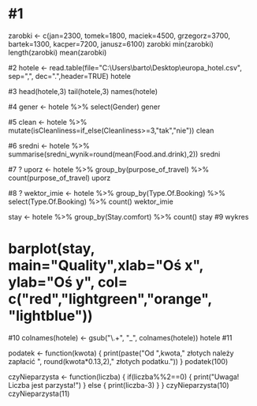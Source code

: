 # #1
zarobki <- c(jan=2300, tomek=1800, maciek=4500, grzegorz=3700, bartek=1300, kacper=7200, janusz=6100)
zarobki
min(zarobki)
length(zarobki)
mean(zarobki)

#2
hotele <- read.table(file="C:\\Users\\barto\\Desktop\\europa_hotel.csv", sep=",", dec=".",header=TRUE)
hotele

#3
head(hotele,3)
tail(hotele,3)
names(hotele)

#4
gener <- hotele %>%
  select(Gender)
gener

#5
clean <- hotele %>%
    mutate(isCleanliness=if_else(Cleanliness>=3,"tak","nie"))
clean

#6
sredni <- hotele %>%
  summarise(sredni_wynik=round(mean(Food.and.drink),2))
sredni

#7 ?
uporz <- hotele %>%
  group_by(purpose_of_travel) %>%
  count(purpose_of_travel)
uporz

#8 ?
wektor_imie <- hotele %>%
  group_by(Type.Of.Booking) %>%
  select(Type.Of.Booking) %>%
  count()
wektor_imie  

stay <- hotele %>%
  group_by(Stay.comfort) %>%
  count()
stay
#9 wykres
# barplot(stay, main="Quality",xlab="Oś x", ylab="Oś y", col= c("red","lightgreen","orange", "lightblue"))
#10
colnames(hotele) <- gsub("\\.+", "_", colnames(hotele))
hotele
#11

podatek <- function(kwota)
{
  print(paste("Od ",kwota," złotych należy zapłacić ", round(kwota*0.13,2)," złotych podatku."))
}
podatek(100)

czyNieparzysta <- function(liczba)
{
  if(liczba%%2==0)
  {
    print("Uwaga! Liczba jest parzysta!")
  } else {
    print(liczba-3)
  }
}
czyNieparzysta(10)
czyNieparzysta(11)

